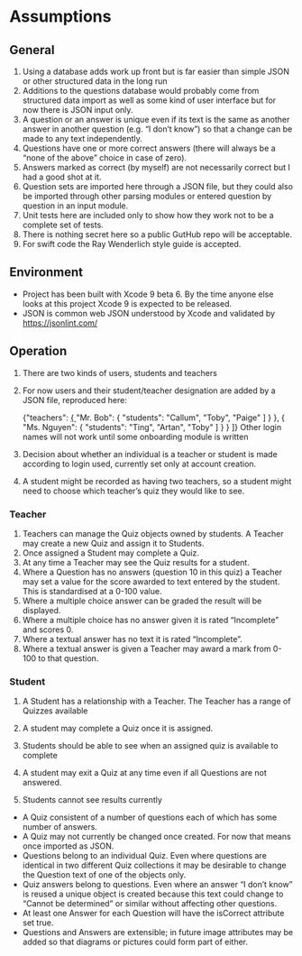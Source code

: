 # Assumptions
## General
1. Using a database adds work up front but is far easier than simple JSON or other structured data in the long run
2. Additions to the questions database would probably come from structured data import as well as some kind of user interface but for now there is JSON input only.
3. A question or an answer is unique even if its text is the same as another answer in another question (e.g. “I don’t know”) so that a change can be made to any text independently. 
4. Questions have one or more correct answers (there will always be a “none of the above” choice in case of zero).
5. Answers marked as correct (by myself) are not necessarily correct but I had a good shot at it.
6. Question sets are imported here through a JSON file, but they could also be imported through other parsing modules or entered question by question in an input module.
7. Unit tests here are included only to show how they work not to be a complete set of tests.
8. There is nothing secret here so a public GutHub repo will be acceptable.
9. For swift code the Ray Wenderlich style guide is accepted.
## Environment
- Project has been built with Xcode 9 beta 6. By the time anyone else looks at this project Xcode 9 is expected to be released.
- JSON is common web JSON understood by Xcode and validated by https://jsonlint.com/
## Operation
1. There are two kinds of users, students and teachers
2. For now users and their student/teacher designation are added by a JSON file, reproduced here:  

	{"teachers": [{
	]()"Mr. Bob": {
	"students": [
	]()"Callum",
	"Toby",
	"Paige"
	]
	}
	},
	{
	"Ms. Nguyen": {
	"students": [
	]()"Ting",
	"Artan",
	"Toby"
	]
	}
	}
	]} 
Other login names will not work until some onboarding module is written
 
3.  Decision about whether an individual is a teacher or student is made according to login used, currently set only at account creation.
4. A student might be recorded as having two teachers, so a student might need to choose which teacher’s quiz they would like to see.
### Teacher
1. Teachers can manage the Quiz objects owned by students. A Teacher may create a new Quiz and assign it to Students. 
2. Once assigned a Student may complete a Quiz. 
3. At any time a Teacher may see the Quiz results for a student. 
4. Where a Question has no answers (question 10 in this quiz) a Teacher may set a value for the score awarded to text entered by the student. This is standardised at a 0-100 value.
5. Where a multiple choice answer can be graded the result will be displayed.
6. Where a multiple choice has no answer given it is rated “Incomplete” and scores 0.
7. Where a textual answer has no text it is rated “Incomplete”.
8. Where a textual answer is given a Teacher may award a mark from 0-100 to that question.
### Student
1. A Student has a relationship with a Teacher. The Teacher has a range of Quizzes available

1. A student may complete a Quiz once it is assigned.
2. Students should be able to see when an assigned quiz is available to complete
2. A student may exit a Quiz at any time even if all Questions are not answered.
3. Students cannot see results currently
- A Quiz consistent of a number of questions each of which has some number of answers.
- A Quiz may not currently be changed once created. For now that means once imported as JSON.
- Questions belong to an individual Quiz. Even where questions are identical in two different Quiz collections it may be desirable to change the Question text of one of the objects only.
- Quiz answers belong to questions. Even where an answer “I don’t know” is reused a unique object is created because this text could change to “Cannot be determined” or similar without affecting other questions.
- At least one Answer for each Question will have the isCorrect attribute set true.
- Questions and Answers are extensible; in future image attributes may be added so that diagrams or pictures could form part of either.

